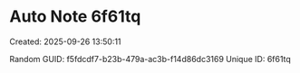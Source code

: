 ﻿# Auto Note 6f61tq
Created: 2025-09-26 13:50:11

Random GUID: f5fdcdf7-b23b-479a-ac3b-f14d86dc3169
Unique ID: 6f61tq
